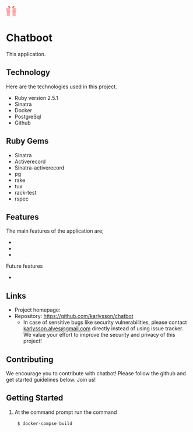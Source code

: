 
![Logo of the project](https://raw.githubusercontent.com/karlysson/amigo_secreto/master/app/assets/images/logo.png)



# Chatboot

This application.


## Technology 

Here are the technologies used in this project.

* Ruby version  2.5.1
* Sinatra
* Docker 
* PostgreSql
* Github


## Ruby Gems

* Sinatra
* Activerecord
* Sinatra-activerecord
* pg
* rake
* tux
* rack-test
* rspec


## Features

The main features of the application are;

* 
* 
* 

Future features

* 


## Links

- Project homepage: 
- Repository: https://github.com/karlysson/chatbot
  - In case of sensitive bugs like security vulnerabilities, please contact
    karlysson.alves@gmail.com directly instead of using issue tracker. We value your effort
    to improve the security and privacy of this project!




## Contributing

We encourage you to contribute with chatbot! Please follow the github and get started guidelines below. Join us!


## Getting Started


1. At the command prompt run the command

        $ docker-compse build 
